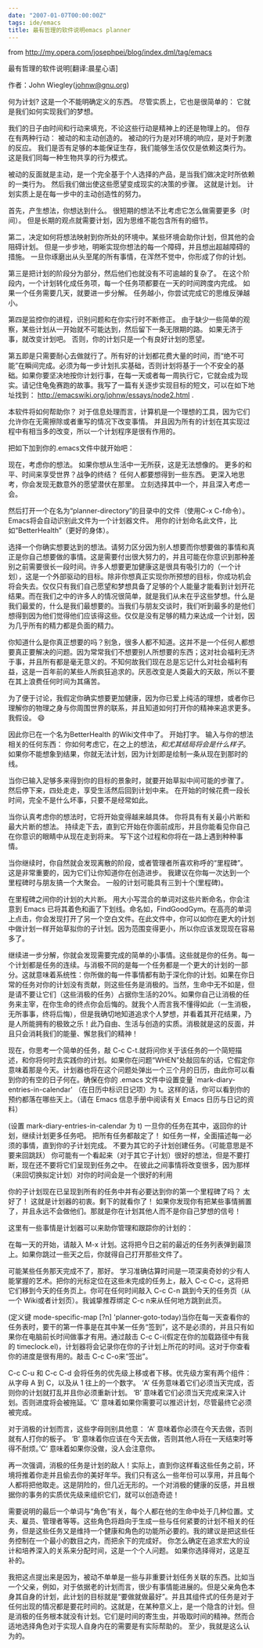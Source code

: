```yaml
---
date: "2007-01-07T00:00:00Z"
tags: ide/emacs
title: 最有哲理的软件说明emacs planner
---
```


from <http://my.opera.com/josephpei/blog/index.dml/tag/emacs>

最有哲理的软件说明[翻译:晨星心语]

作者：John Wiegley(johnw@gnu.org)

何为计划? 这是一个不能明确定义的东西。 尽管实质上，它也是很简单的： 它就是我们如何实现我们的梦想。

我们的日子由时间和行动来填充，不论这些行动是精神上的还是物理上的。 但存在有两种行动： 被动的和主动创造的。 被动的行为是对环境的响应，是对于刺激的反应。 我们是否有足够的本能保证生存，我们能够生活仅仅是依赖这类行为。 这是我们同每一种生物共享的行为模式。

被动的反面就是主动，是一个完全基于个人选择的产品，是当我们做决定时所依赖的一类行为。 然后我们做出使这些愿望变成现实的决策的步骤。 这就是计划。 计划实质上是在每一步中的主动创造性的努力。

首先，产生想法，你想达到什么。 很短期的想法不比考虑它怎么做需要更多（时间）。 但是长期的观点就需要计划，因为思维不能包含所有的细节。

第二，决定如何将想法映射到你所处的环境中。某些环境会助你计划，但其他的会阻碍计划。 但是一步步地，明晰实现你想法的每一个障碍，并且想出超越障碍的措施。 一旦你琢磨出从头至尾的所有事情，在浑然不觉中，你形成了你的计划。

第三是把计划的阶段分为部分，然后他们也就没有不可逾越的复杂了。 在这个阶段内，一个计划转化成任务项，每一个任务项都要在一天的时间跨度内完成。 如果一个任务需要几天，就要进一步分解。 任务越小，你尝试完成它的思维反弹越小。

第四是监控你的进程，识别问题和在你实行时不断修正。 由于缺少一些简单的观察，某些计划从一开始就不可能达到，然后留下一条无限期的路。 如果无济于事，就改变计划吧。 否则，你的计划只是一个有良好计划的愿望。

第五即是只需要耐心去做就行了。所有好的计划都花费大量的时间，而“绝不可能”在瞬间完成。必须为每一步计划扎实基础，否则计划将基于一个不安全的基础。如果你要坚决地按你计划行事，在每一天或者每一周执行它，它就会成为现实。请记住龟兔赛跑的故事。我写了一篇有关逐步实现目标的短文，可以在如下地址找到： http://emacswiki.org/johnw/essays/node2.html .

本软件将如何帮助你？
对于信息处理而言，计算机是一个理想的工具，因为它们允许你在无需擦除或者重写的情况下改变事情。 并且因为所有的计划在其实现过程中有相当多的改变，所以一个计划程序是很有作用的。

把如下加到你的.emacs文件中就开始吧：

现在，考虑你的想法。 如果你想从生活中一无所获，这是无法想像的。 更多的和平、时间来享受世界？战争的终结？
任何人都要想得到一些东西。 更深入地思考，你会发现无数意外的愿望潜伏在那里。 立刻选择其中一个，并且深入考虑一会。

然后打开一个在名为“planner-directory”的目录中的文件（使用C-x C-f命令）。 Emacs将会自动识别此文件为一个计划器文件。 用你的计划命名此文件，比如“BetterHealth”（更好的身体）。

选择一个你确实想要达到的想法。请努力区分因为别人想要而你想要做的事情和真正是你自己想要做的事情。这是需要付出很大努力的，并且可能在你意识到那种差别之前需要很长一段时间。许多人想要更加健康这是很具有吸引力的（一个计划），这是一个外部驱动的目标。除非你想真正实现你所预想的目标，你成功机会将会失去。仅仅只有我们自己愿望和梦想具备了足够的个人能量才能看到计划开花结果。而在我们之中的许多人的情况很简单，就是我们从未在乎这些梦想。什么是我们最爱的，什么是我们最想要的。当我们与朋友交谈时，我们听到最多的是他们想得到因为他们觉得他们应该得这些。仅仅是没有足够的精力来达成一个计划，因为几乎所有的精力都是负面的精力。

你知道什么是你真正想要的吗？别急，很多人都不知道。这并不是一个任何人都想要真正要解决的问题。因为常常我们不想要别人所想要的东西；这对社会福利无济于事，并且所有都是毫无意义的。不知何故我们现在总是忘记什么对社会福利有益，这是一百年前的某些人所疯狂追求的。厌恶改变是人类最大的天敌，所以不要在其上浪费任何时间为其痛苦。

为了便于讨论，我假定你确实想要更加健康，因为你已爱上纯洁的理想，或者你已理解你的物理之身与你周围世界的联系，并且知道如何打开你的精神来追求更多。 我假设。 :smile:

因此你已在一个名为BetterHealth 的Wiki文件中了。 开始打字。 输入与你的想法相关的任何东西： 你如何考虑它，在之上的想法，*和尤其结局将会是什么样子*。 如果你不能想象到结果，你就无法计划，因为计划即是绘制一条从现在到那时的线。

当你已输入足够多来得到你的目标的景象时，就要开始草拟中间可能的步骤了。 然后停下来，四处走走，享受生活然后回到计划中来。 在开始的时候花费一段长时间，完全不是什么坏事，只要不是经常如此。

当你认真考虑你的想法时，它将开始变得越来越具体。 你将具有有关最小片断和最大片断的想法。 持续走下去，直到它开始在你面前成形，并且你能看见你自己在你意识的眼睛中从现在走到将来。 写下这个过程和你将在一路上遇到种种事情。

当你继续时，你自然就会发现离散的阶段，或者管理者所喜欢称呼的“里程碑”。 这是非常重要的，因为它们让你知道你在创造进步。 我建议在你每一次达到一个里程碑时与朋友搞一个大聚会。 一般的计划可能具有三到十个(里程碑)。

在里程碑之间你的计划的大片断。 用大小写混合的单词对这些片断命名，你会注意到 Emacs 已将其着色和画了下划线。命名如，FindGoodGym。在高亮的单词上点击，你会发现打开了另一个空白文件。在此文件中，你可以如你在更大的计划中做计划一样开始草拟你的子计划。因为范围变得更小，所以你应该发现现在容易多了。

继续进一步分解，你就会发现需要完成的简单的小事情。这些就是你的任务。每一个计划都是任务的连续。与消极不同的是每一个任务都是一个更大的计划的一部分。这就意味着系统性：你所做的每一件事情都有助于深化你的计划。如果在你日常的任务对你的计划没有贡献，则这些任务是消极的。当然，生命中无不如是，但是请不要让它们（这些消极的任务）占据你生活的20%。如果你自己让消极的任务来主宰，在你生命的终点你会后悔的。就我个人而言我不懂得如此（一生消极，无所事事，终将后悔），但是我确切地知道追求个人梦想，并看着其开花结果，乃是人所能拥有的极致之乐！此乃自由、生活与创造的实质。消极就是这的反面，并且只会消耗我们的能量、懈怠我们的精神！

现在，你思考一个简单的任务，敲 C-c C-t.就将问你关于该任务的一个简短描述，和你将何时去实践你的计划。如果你在问题“WHEN”处敲回车的话，它假定你意味着那是今天。计划器也将在这个问题处弹出一个三个月的日历，由此你可以看到你的有空的日子何在。确保在你的 .emacs 文件中设置变量 `mark-diary-entries-in-calendar' （在日历中标识日记项）为 t。这样的话，你可以看到你的预约都落在哪些天上。（请在 Emacs 信息手册中阅读有关 Emacs 日历与日记的资料）

(设置 mark-diary-entries-in-calendar 为 t)
一旦你的任务在其中，返回你的计划，继续计划更多任务吧。 把所有任务都敲定了！ 如任务一样，全面描述每一必须的事情，直到你的子计划完成。
不要为其它的子计划创建任务。（可能意思是不要来回跳跃） 你可能有一个看起来（对于其它子计划）很好的想法，但是不要打断，现在还不要将它们呈现到任务之中。 在彼此之间事情将改变很多，因为那样（来回切换拟定计划）对你的时间会是一个很好的利用

你的子计划现在已呈现到所有的任务中并有必要达到你的第一个里程碑了吗？ 太好了！ 这就是计划器的初衷。剩下的就看你了！ 如果你发现你有把某些事情搁置了，并且永远不会做他们。那就是你在计划其他人而不是你自己梦想的信号！

这里有一些事情是计划器可以来助你管理和跟踪你的计划的：

在每一天的开始，请敲入 M-x 计划。这将把今日之前的最近的任务列表弹到最顶上。如果你跳过一些天之后，你就得自己打开那些文件了。

可能某些任务那天完成不了，那好。
学习准确估算时间是一项深奥奇妙的少有人能掌握的艺术。把你的光标定位在这些未完成的任务上，敲入 C-c C-c，这将把它们移到今天的任务页上。你可在任何时间敲入 C-c C-n 跳到今天的任务页（从一个 Wiki或者计划页）。我诚挚推荐绑定 C-c n来从任何地方跳到此页。

(定义键 mode-specific-map [?n] 'planner-goto-today)当你在每一天查看你的任务表时，要干的第一件事是在其中某一任务“签到”，这不是必须的，并且只有如果你在电脑前长时间做事才有用。通过敲击 C-c C-i(假定在你的加载路径中有我的 timeclock.el)，计划器将会记录你在你的子计划上所花的时间。这对于你查看你的进度是很有用的。敲击 C-c C-o来“签出”。

C-c C-u 和 C-c C-d 会将任务的优先级上移或者下移。优先级方案有两个组件： 从字母 A 到 C，以及从 1 往上的一个数字。 ‘A’ 任务意味着它们必须当天完成，否则你的计划就打乱并且你必须重新计划。 ‘B’ 意味着它们必须当天完成来深入计划。否则进度将会被拖延。‘C’ 意味着如果你需要可以推迟计划，尽管最终它必须被完成。

对于消极的计划而言，这些字母则别具他意： ‘A’ 意味着你必须在今天去做，否则就有人打你的板子。 ‘B’ 意味着你应该在今天去做，否则其他人将在一天结束时等得不耐烦。’C’ 意味着如果你没做，没人会注意你。

再一次强调，消极的任务是计划的敌人！实际上，直到你这样看这些任务之前，环境将推着你走并且偷去你的美好年华。我们只有这么一些年份可以享用，并且每个人都将把他取走。这是阴险的，但几近无形的。一个对消极的健康的反感，并且根据你的事务的实质优先级来组织它们，就可以创造奇迹！

需要说明的最后一个单词与“角色”有关，每个人都在他的生命中处于几种位置。丈夫、雇员、管理者等等。这些角色将趋向于生成一些与任何紧要的计划不相关的任务，但是这些任务又是维持一个健康和角色的功能所必要的。我的建议是把这些任务控制在一个最小的数目之内，而把余下的完成好。
你怎么确定在追求宏大的设计和培养深入的关系来分配时间，这是一个个人问题。
如果你选择得对，这是互补的。

我把这点提出来是因为，被动不单单是一些与非重要计划任务关联的东西。比如当一个父亲，例如，对于依据老的计划而言，很少有事情能进展的。但是父亲角色本身其自身的计划，此计划的目标就是“要做就做最好”。并且其组件式的任务是对于任何出现的情况都是要花时间的。这就是，在某种意义上，是一个隐含的计划。但是消极的任务根本就没有计划。它们是时间的寄生虫，并吸取时间的精神。然而合适地选择角色对于实现人自身内在的需要是有实际帮助的。
至少，我就是这么认为的。
